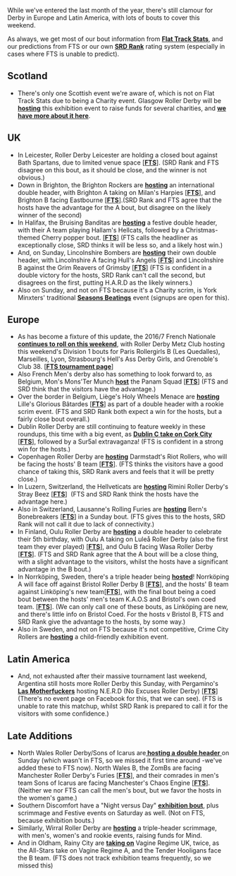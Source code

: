 <html><body><p>While we've entered the last month of the year, there's still clamour for Derby in Europe and Latin America, with lots of bouts to cover this weekend.

As always, we get most of our bout information from <strong><a href="http://www.flattrackstats.com">Flat Track Stats</a></strong>, and our predictions from FTS or our own <strong><a href="http://aoanla.pythonanywhere.com/SRDRank.html">SRD Rank</a></strong> rating system (especially in cases where FTS is unable to predict).
</p><h2>Scotland</h2>
<ul>
	<li>There's only one Scottish event we're aware of, which is not on Flat Track Stats due to being a Charity event. Glasgow Roller Derby will be <strong><a href="https://www.facebook.com/events/1851294121772357/">hosting</a></strong> this exhibition event to raise funds for several charities, and <strong><a href="https://www.scottishrollerderbyblog.com/posts/2016/11/28/glasgow-roller-derby-close-the-year-with-festive-charity/">we have more about it here</a></strong>.</li>
</ul>
<h2>UK</h2>
<ul>
	<li>In Leicester, Roller Derby Leicester are holding a closed bout against Bath Spartans, due to limited venue space [<strong><a href="http://flattrackstats.com/bouts/88232/overview">FTS</a></strong>]. (SRD Rank and FTS disagree on this bout, as it should be close, and the winner is not obvious.)</li>
	<li>Down in Brighton, the Brighton Rockers are <strong><a href="https://www.facebook.com/events/1611372532500083/">hosting</a></strong> an international double header, with Brighton A taking on Milan's Harpies [<strong><a href="http://flattrackstats.com/bouts/87979/overview">FTS</a></strong>], and Brighton B facing Eastbourne [<strong><a href="http://flattrackstats.com/bouts/87980/overview">FTS</a></strong>].(SRD Rank and FTS agree that the hosts have the advantage for the A bout, but disagree on the likely winner of the second)</li>
	<li>In Halifax, the Bruising Banditas are <strong><a href="https://www.facebook.com/events/894431890688350/">hosting</a></strong> a festive double header, with their A team playing Hallam's Hellcats, followed by a Christmas-themed Cherry popper bout. [<strong><a href="http://flattrackstats.com/bouts/85753/overview">FTS</a></strong>] (FTS calls the headliner as exceptionally close, SRD thinks it will be less so, and a likely host win.)</li>
	<li>And, on Sunday, Lincolnshire Bombers are <strong><a href="https://www.facebook.com/events/1807973032748625/">hosting</a></strong> their own double header, with Lincolnshire A facing Hull's Angels [<strong><a href="http://flattrackstats.com/bouts/87971/overview">FTS</a></strong>] and Lincolnshire B against the Grim Reavers of Grimsby [<strong><a href="http://flattrackstats.com/bouts/87972/overview">FTS</a></strong>] (FTS is confident in a double victory for the hosts, SRD Rank can't call the second, but disagrees on the first, putting H.A.R.D as the likely winners.)</li>
	<li>Also on Sunday, and not on FTS because it's a Charity scrim, is York Minxters' traditional <a href="https://www.facebook.com/events/134331307043661/"><strong>Seasons Beatings</strong></a> event (signups are open for this).</li>
</ul>
<h2>Europe</h2>
<ul>
	<li>As has become a fixture of this update, the 2016/7 French Nationale <strong><a href="https://www.facebook.com/events/1304855362882253/">continues to roll on this weekend</a></strong>, with Roller Derby Metz Club hosting this weekend's Division 1 bouts for Paris Rollergirls B (Les Quedalles), Marseilles, Lyon, Strasbourg's Hell's Ass Derby Girls, and Grenoble's Club 38. [<strong><a href="http://flattrackstats.com/tournaments/86043">FTS tournament page</a></strong>]</li>
	<li>Also French Men's derby also has something to look forward to, as Belgium, Mon's Mons'Ter Munch <a href="https://www.facebook.com/events/208618489591781/?ti=cl"><b>host</b></a> the Panam Squad [<strong><a href="http://flattrackstats.com/bouts/88127">FTS</a></strong>] (FTS and SRD think that the visitors have the advantage.)</li>
	<li>Over the border in Belgium, Liège's Holy Wheels Menace are <strong><a href="https://www.facebook.com/events/551466165055640/">hosting</a></strong> Lille's Glorious Bâtardes [<strong><a href="http://flattrackstats.com/bouts/88294/overview">FTS</a></strong>] as part of a double header with a rookie scrim event. (FTS and SRD Rank both expect a win for the hosts, but a fairly close bout overall.)</li>
	<li>Dublin Roller Derby are still continuing to feature weekly in these roundups, this time with a big event, as <strong><a href="https://www.facebook.com/events/529155707284289/">Dublin C take on Cork City</a> </strong>[<strong><a href="http://flattrackstats.com/bouts/85891/overview">FTS</a></strong>], followed by a Sur5al extravaganza! (FTS is confident in a strong win for the hosts.)</li>
	<li>Copenhagen Roller Derby are <strong><a href="https://www.facebook.com/events/178515352610998/">hosting</a></strong> Darmstadt's Riot Rollers, who will be facing the hosts' B team [<strong><a href="http://flattrackstats.com/bouts/88009/overview">FTS</a></strong>]. (FTS thinks the visitors have a good chance of taking this, SRD Rank avers and feels that it will be pretty close.)</li>
	<li>In Luzern, Switzerland, the Hellveticats are <strong><a href="https://www.facebook.com/events/1372801019399014/">hosting</a> </strong>Rimini Roller Derby's Stray Beez [<strong><a href="http://flattrackstats.com/bouts/87892/overview">FTS</a></strong>]  (FTS and SRD Rank think the hosts have the advantage here.)</li>
	<li>Also in Switzerland, Lausanne's Rolling Furies are <strong><a href="https://www.facebook.com/events/219125358509439/">hosting</a></strong> Bern's Bonebreakers [<strong><a href="http://flattrackstats.com/bouts/87894/overview">FTS</a></strong>] in a Sunday bout. (FTS gives this to the hosts, SRD Rank will not call it due to lack of connectivity.)</li>
	<li>In Finland, Oulu Roller Derby are <strong><a href="https://www.facebook.com/events/1824168551134415/">hosting</a></strong> a double header to celebrate their 5th birthday, with Oulu A taking on Luleå Roller Derby (also the first team they ever played) [<strong><a href="http://flattrackstats.com/bouts/85352/overview">FTS</a></strong>], and Oulu B facing Wasa Roller Derby [<strong><a href="http://flattrackstats.com/bouts/88044/overview">FTS</a></strong>]. (FTS and SRD Rank agree that the A bout will be a close thing, with a slight advantage to the visitors, whilst the hosts have a significant advantage in the B bout.)</li>
	<li>In Norrköping, Sweden, there's a triple header being <strong><a href="https://www.facebook.com/events/325264651198636/">hosted</a></strong>! Norrköping A will face off against Bristol Roller Derby B [<strong><a href="http://flattrackstats.com/bouts/88148/overview">FTS</a></strong>], and the hosts' B team against Linköping's new team[<strong><a href="http://flattrackstats.com/bouts/87802/overview">FTS</a></strong>], with the final bout being a coed bout between the hosts' men's team K.A.O.S and Bristol's own coed team. [<strong><a href="http://flattrackstats.com/bouts/88374/overview">FTS</a></strong>]. (We can only call one of these bouts, as Linköping are new, and there's little info on Bristol Coed. For the hosts v Bristol B, FTS and SRD Rank give the advantage to the hosts, by some way.)</li>
	<li>Also in Sweden, and not on FTS because it's not competitive, Crime City Rollers are <strong><a href="https://www.facebook.com/events/1602124186760341/">hosting</a></strong> a child-friendly exhibition event.</li>
</ul>
<h2>Latin America</h2>
<ul>
	<li>And, not exhausted after their massive tournament last weekend, Argentina still hosts more Roller Derby this Sunday, with Pergamino's <strong><a href="https://www.facebook.com/RollerDerbyPergamino/">Las Motherfuckers</a></strong> hosting N.E.R.D (No Excuses Roller Derby) [<strong><a href="http://flattrackstats.com/bouts/88206/overview">FTS</a></strong>] (There's no event page on Facebook for this, that we can see). (FTS is unable to rate this matchup, whilst SRD Rank is prepared to call it for the visitors with some confidence.)</li>
</ul>
<h2><strong>Late Additions</strong></h2>
<ul>
	<li>North Wales Roller Derby/Sons of Icarus are<a href="https://www.facebook.com/events/892260484207309/"><strong> hosting a double header</strong> </a>on Sunday (which wasn't in FTS, so we missed it first time around -we've added these to FTS now). North Wales B, the ZomBs are facing Manchester Roller Derby's Furies [<strong><a href="http://flattrackstats.com/bouts/88516/overview">FTS</a></strong>], and their comrades in men's team Sons of Icarus are facing Manchester's Chaos Engine [<strong><a href="http://flattrackstats.com/bouts/88517/overview">FTS</a></strong>]. (Neither we nor FTS can call the men's bout, but we favor the hosts in the women's game.)</li>
	<li>Southern Discomfort have a "Night versus Day" <strong><a href="https://www.facebook.com/events/972079726237777/">exhibition bout</a></strong>, plus scrimmage and Festive events on Saturday as well. (Not on FTS, because exhibition bouts.)</li>
	<li>Similarly, Wirral Roller Derby are <strong><a href="https://www.facebook.com/events/368162130181738/">hosting</a></strong> a triple-header scrimmage, with men's, women's and rookie events, raising funds for Mind.</li>
	<li>And in Oldham, Rainy City are <strong><a href="https://www.facebook.com/events/999906163489300/">taking on</a></strong> Vagine Regime UK, twice, as the All-Stars take on Vagine Regime A, and the Tender Hooligans face the B team. (FTS does not track exhibition teams frequently, so we missed this)</li>
</ul></body></html>
